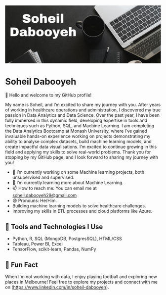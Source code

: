 ![Soheil Dabooyeh Banner](https://raw.githubusercontent.com/soheilpalermo/soheilpalermo/refs/heads/main/Black%20Flatlay%20Photo%20Motivational%20Finance%20Quote%20Facebook%20Cover%20(1).png)

# Soheil Dabooyeh

👋 Hello and welcome to my GitHub profile!

My name is Soheil, and I’m excited to share my journey with you. After years of working in healthcare operations and administration, I discovered my true passion in Data Analytics and Data Science. Over the past year, I have been fully immersed in this dynamic field, developing expertise in tools and techniques such as Python, SQL, and Machine Learning.
I am completing the Data Analytics Bootcamp at Monash University, where I’ve gained invaluable hands-on experience working on projects demonstrating my ability to analyse complex datasets, build machine learning models, and create impactful data visualisations.
I’m excited to continue growing in this field and applying my skills to solve real-world problems. Thank you for stopping by my GitHub page, and I look forward to sharing my journey with you!

- 🔭 I’m currently working on some Machine learning projects, both unsupervised and supervised.
- 🌱 I’m currently learning more about Machine Learning.
- 📫 How to reach me: You can email me at soheil.dabooyeh29@gmail.com
- 😄 Pronouns: He/Him.
- Building machine learning models to solve healthcare challenges.
- Improving my skills in ETL processes and cloud platforms like Azure.

## 🔧 Tools and Technologies I Use
- Python, R, SQL (MongoDB, PostgresSQL), HTML/CSS
- Tableau, Power BI, Excel
- TensorFlow, scikit-learn, Pandas, NumPy

## 🌟 Fun Fact
When I'm not working with data, I enjoy playing football and exploring new places in Melbourne!
Feel free to explore my projects and connect with me on (https://www.linkedin.com/in/soheil-dabooyeh).
